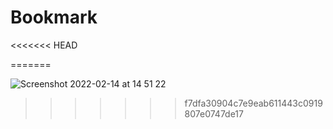 # Bookmark
<<<<<<< HEAD
<!-- 
As a user,
So that can view my favorite websites,
I'd like bookmark to save them. -->



=======

![Screenshot 2022-02-14 at 14 51 22](https://user-images.githubusercontent.com/79933323/153887888-13bed031-8785-4afd-b088-fb9ae223721d.png) 
>>>>>>> f7dfa30904c7e9eab611443c0919807e0747de17
